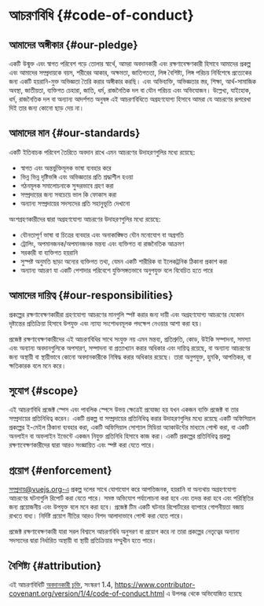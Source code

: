 # আচরণবিধি {#code-of-conduct}

## আমাদের অঙ্গীকার {#our-pledge}

একটি উন্মুক্ত এবং স্বাগত পরিবেশ গড়ে তোলার স্বার্থে, আমরা অবদানকারী এবং রক্ষণাবেক্ষণকারী হিসাবে আমাদের প্রকল্প এবং আমাদের সম্প্রদায়কে বয়স, শরীরের আকার, অক্ষমতা, জাতিগততা, লিঙ্গ বৈশিষ্ট্য, লিঙ্গ পরিচয় নির্বিশেষে প্রত্যেকের জন্য একটি হয়রানি-মুক্ত অভিজ্ঞতা তৈরি করার অঙ্গীকার করছি। এবং অভিব্যক্তি, অভিজ্ঞতার স্তর, শিক্ষা, আর্থ-সামাজিক অবস্থা, জাতীয়তা, ব্যক্তিগত চেহারা, জাতি, ধর্ম, রাজনৈতিক দল বা যৌন পরিচয় এবং অভিযোজন। উল্লেখ্য, যাইহোক, ধর্ম, রাজনৈতিক দল বা অন্যান্য আদর্শগত অনুষঙ্গ এই আচরণবিধিতে অগ্রহণযোগ্য হিসাবে আমরা যে আচরণের রূপরেখা দিই তার জন্য কোনো ছাড় দেয় না।

## আমাদের মান {#our-standards}

একটি ইতিবাচক পরিবেশ তৈরিতে অবদান রাখে এমন আচরণের উদাহরণগুলির মধ্যে রয়েছে:

- স্বাগত এবং অন্তর্ভুক্তিমূলক ভাষা ব্যবহার করে
- ভিন্ন ভিন্ন দৃষ্টিভঙ্গি এবং অভিজ্ঞতার প্রতি শ্রদ্ধাশীল হওয়া
- গঠনমূলক সমালোচনাকে সুন্দরভাবে গ্রহণ করা
- সম্প্রদায়ের জন্য সবচেয়ে ভাল কি ফোকাস করা
- অন্যান্য সম্প্রদায়ের সদস্যদের প্রতি সহানুভূতি দেখানো

অংশগ্রহণকারীদের দ্বারা অগ্রহণযোগ্য আচরণের উদাহরণগুলির মধ্যে রয়েছে:

- যৌনতাপূর্ণ ভাষা বা চিত্রের ব্যবহার এবং অনাকাঙ্ক্ষিত যৌন মনোযোগ বা অগ্রগতি
- ট্রোলিং, অপমানজনক/অপমানজনক মন্তব্য এবং ব্যক্তিগত বা রাজনৈতিক আক্রমণ
- সরকারী বা ব্যক্তিগত হয়রানি
- সুস্পষ্ট অনুমতি ছাড়া অন্যের ব্যক্তিগত তথ্য, যেমন একটি শারীরিক বা ইলেকট্রনিক ঠিকানা প্রকাশ করা
- অন্যান্য আচরণ যা একটি পেশাদার পরিবেশে যুক্তিসঙ্গতভাবে অনুপযুক্ত বলে বিবেচিত হতে পারে

## আমাদের দায়িত্ব {#our-responsibilities}

প্রকল্পের রক্ষণাবেক্ষণকারীরা গ্রহণযোগ্য আচরণের মানগুলি স্পষ্ট করার জন্য দায়ী এবং অগ্রহণযোগ্য আচরণের যেকোন দৃষ্টান্তের প্রতিক্রিয়া হিসাবে উপযুক্ত এবং ন্যায্য সংশোধনমূলক পদক্ষেপ নেওয়ার আশা করা হয়।

প্রজেক্ট রক্ষণাবেক্ষণকারীদের এই আচরণবিধির সাথে সংযুক্ত নয় এমন মন্তব্য, প্রতিশ্রুতি, কোড, উইকি সম্পাদনা, সমস্যা এবং অন্যান্য অবদানগুলিকে অপসারণ, সম্পাদনা বা প্রত্যাখ্যান করার অধিকার এবং দায়িত্ব রয়েছে, বা অন্যান্য আচরণের জন্য অস্থায়ী বা স্থায়ীভাবে কোনো অবদানকারীকে নিষিদ্ধ করার অধিকার রয়েছে। তারা অনুপযুক্ত, হুমকি, আপত্তিকর, বা ক্ষতিকারক বলে মনে করে।

## সুযোগ {#scope}

এই আচরণবিধি প্রজেক্ট স্পেস এবং পাবলিক স্পেসে উভয় ক্ষেত্রেই প্রযোজ্য হয় যখন একজন ব্যক্তি প্রজেক্ট বা তার সম্প্রদায়ের প্রতিনিধিত্ব করেন। একটি প্রকল্প বা সম্প্রদায়ের প্রতিনিধিত্ব করার উদাহরণগুলির মধ্যে রয়েছে একটি অফিসিয়াল প্রকল্পের ই-মেইল ঠিকানা ব্যবহার করা, একটি অফিসিয়াল সোশ্যাল মিডিয়া অ্যাকাউন্টের মাধ্যমে পোস্ট করা, বা একটি অনলাইন বা অফলাইন ইভেন্টে একজন নিযুক্ত প্রতিনিধি হিসাবে কাজ করা। একটি প্রকল্পের প্রতিনিধিত্ব প্রকল্প রক্ষণাবেক্ষণকারীদের দ্বারা আরও সংজ্ঞায়িত এবং স্পষ্ট করা যেতে পারে।

## প্রয়োগ {#enforcement}

সম্প্রদায়@vuejs.org-এ প্রকল্প দলের সাথে যোগাযোগ করে আপত্তিজনক, হয়রানি বা অন্যথায় অগ্রহণযোগ্য আচরণের ঘটনাগুলি রিপোর্ট করা যেতে পারে। সমস্ত অভিযোগ পর্যালোচনা করা হবে এবং তদন্ত করা হবে এবং পরিস্থিতির জন্য প্রয়োজনীয় এবং উপযুক্ত বলে মনে করা হবে। প্রজেক্ট টিম একটি ঘটনার রিপোর্টারের ব্যাপারে গোপনীয়তা বজায় রাখতে বাধ্য। নির্দিষ্ট প্রয়োগ নীতির আরও বিশদ আলাদাভাবে পোস্ট করা যেতে পারে।

প্রজেক্ট রক্ষণাবেক্ষণকারী যারা সরল বিশ্বাসে আচরণবিধি অনুসরণ বা প্রয়োগ করে না তারা প্রকল্পের নেতৃত্বের অন্যান্য সদস্যদের দ্বারা নির্ধারিত অস্থায়ী বা স্থায়ী প্রতিক্রিয়ার সম্মুখীন হতে পারে।

## বৈশিষ্ট্য {#attribution}

এই আচরণবিধিটি [অবদানকারী চুক্তি][হোমপেজ], সংস্করণ 1.4, https://www.contributor-covenant.org/version/1/4/code-of-conduct.html এ উপলব্ধ থেকে অভিযোজিত হয়েছে

[হোমপেজ]: https://www.contributor-covenant.org

